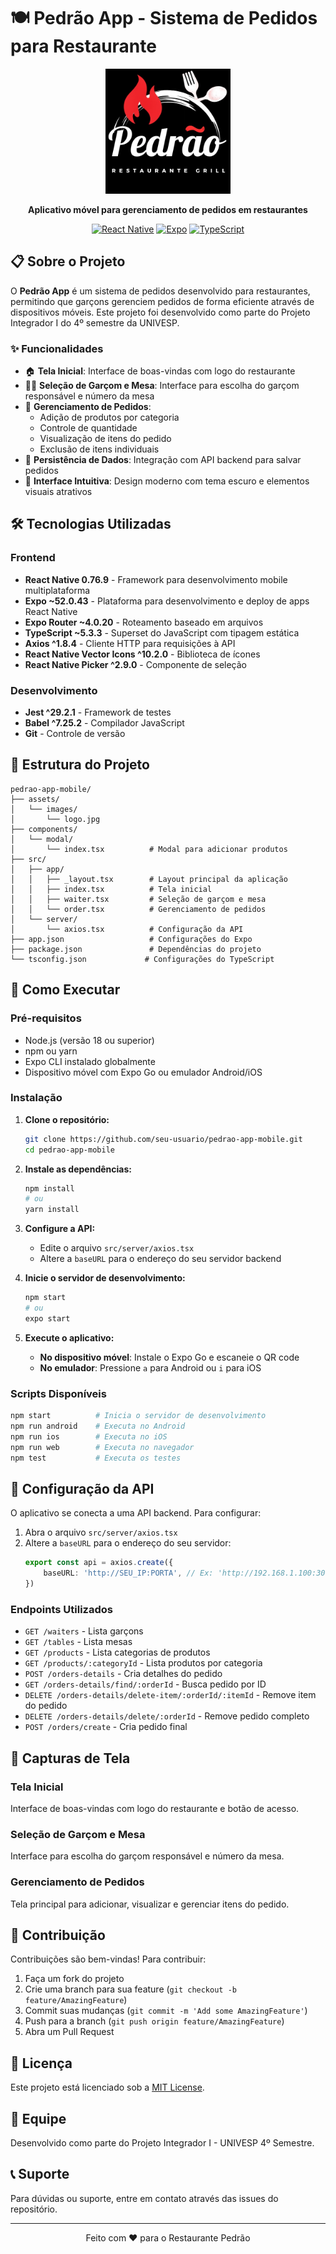 # 🍽️ Pedrão App - Sistema de Pedidos para Restaurante

<div align="center">
  <img src="./assets/images/logo.jpg" alt="Logo Pedrão App" width="200" height="200">
  
  **Aplicativo móvel para gerenciamento de pedidos em restaurantes**
  
  [![React Native](https://img.shields.io/badge/React_Native-0.76.9-blue.svg)](https://reactnative.dev/)
  [![Expo](https://img.shields.io/badge/Expo-~52.0.43-black.svg)](https://expo.dev/)
  [![TypeScript](https://img.shields.io/badge/TypeScript-~5.3.3-blue.svg)](https://www.typescriptlang.org/)
</div>

## 📋 Sobre o Projeto

O **Pedrão App** é um sistema de pedidos desenvolvido para restaurantes, permitindo que garçons gerenciem pedidos de forma eficiente através de dispositivos móveis. Este projeto foi desenvolvido como parte do Projeto Integrador I do 4º semestre da UNIVESP.

### ✨ Funcionalidades

- 🏠 **Tela Inicial**: Interface de boas-vindas com logo do restaurante
- 👨‍💼 **Seleção de Garçom e Mesa**: Interface para escolha do garçom responsável e número da mesa
- 📝 **Gerenciamento de Pedidos**: 
  - Adição de produtos por categoria
  - Controle de quantidade
  - Visualização de itens do pedido
  - Exclusão de itens individuais
- 💾 **Persistência de Dados**: Integração com API backend para salvar pedidos
- 🎨 **Interface Intuitiva**: Design moderno com tema escuro e elementos visuais atrativos

## 🛠️ Tecnologias Utilizadas

### Frontend
- **React Native 0.76.9** - Framework para desenvolvimento mobile multiplataforma
- **Expo ~52.0.43** - Plataforma para desenvolvimento e deploy de apps React Native
- **Expo Router ~4.0.20** - Roteamento baseado em arquivos
- **TypeScript ~5.3.3** - Superset do JavaScript com tipagem estática
- **Axios ^1.8.4** - Cliente HTTP para requisições à API
- **React Native Vector Icons ^10.2.0** - Biblioteca de ícones
- **React Native Picker ^2.9.0** - Componente de seleção

### Desenvolvimento
- **Jest ^29.2.1** - Framework de testes
- **Babel ^7.25.2** - Compilador JavaScript
- **Git** - Controle de versão

## 📱 Estrutura do Projeto

```
pedrao-app-mobile/
├── assets/
│   └── images/
│       └── logo.jpg
├── components/
│   └── modal/
│       └── index.tsx          # Modal para adicionar produtos
├── src/
│   ├── app/
│   │   ├── _layout.tsx        # Layout principal da aplicação
│   │   ├── index.tsx          # Tela inicial
│   │   ├── waiter.tsx         # Seleção de garçom e mesa
│   │   └── order.tsx          # Gerenciamento de pedidos
│   └── server/
│       └── axios.tsx          # Configuração da API
├── app.json                   # Configurações do Expo
├── package.json               # Dependências do projeto
└── tsconfig.json             # Configurações do TypeScript
```

## 🚀 Como Executar

### Pré-requisitos
- Node.js (versão 18 ou superior)
- npm ou yarn
- Expo CLI instalado globalmente
- Dispositivo móvel com Expo Go ou emulador Android/iOS

### Instalação

1. **Clone o repositório:**
   ```bash
   git clone https://github.com/seu-usuario/pedrao-app-mobile.git
   cd pedrao-app-mobile
   ```

2. **Instale as dependências:**
   ```bash
   npm install
   # ou
   yarn install
   ```

3. **Configure a API:**
   - Edite o arquivo `src/server/axios.tsx`
   - Altere a `baseURL` para o endereço do seu servidor backend

4. **Inicie o servidor de desenvolvimento:**
   ```bash
   npm start
   # ou
   expo start
   ```

5. **Execute o aplicativo:**
   - **No dispositivo móvel**: Instale o Expo Go e escaneie o QR code
   - **No emulador**: Pressione `a` para Android ou `i` para iOS

### Scripts Disponíveis

```bash
npm start          # Inicia o servidor de desenvolvimento
npm run android    # Executa no Android
npm run ios        # Executa no iOS
npm run web        # Executa no navegador
npm test           # Executa os testes
```

## 🔧 Configuração da API

O aplicativo se conecta a uma API backend. Para configurar:

1. Abra o arquivo `src/server/axios.tsx`
2. Altere a `baseURL` para o endereço do seu servidor:
   ```typescript
   export const api = axios.create({
       baseURL: 'http://SEU_IP:PORTA', // Ex: 'http://192.168.1.100:3002'
   })
   ```

### Endpoints Utilizados
- `GET /waiters` - Lista garçons
- `GET /tables` - Lista mesas
- `GET /products` - Lista categorias de produtos
- `GET /products/:categoryId` - Lista produtos por categoria
- `POST /orders-details` - Cria detalhes do pedido
- `GET /orders-details/find/:orderId` - Busca pedido por ID
- `DELETE /orders-details/delete-item/:orderId/:itemId` - Remove item do pedido
- `DELETE /orders-details/delete/:orderId` - Remove pedido completo
- `POST /orders/create` - Cria pedido final

## 📱 Capturas de Tela

### Tela Inicial
Interface de boas-vindas com logo do restaurante e botão de acesso.

### Seleção de Garçom e Mesa
Interface para escolha do garçom responsável e número da mesa.

### Gerenciamento de Pedidos
Tela principal para adicionar, visualizar e gerenciar itens do pedido.

## 🤝 Contribuição

Contribuições são bem-vindas! Para contribuir:

1. Faça um fork do projeto
2. Crie uma branch para sua feature (`git checkout -b feature/AmazingFeature`)
3. Commit suas mudanças (`git commit -m 'Add some AmazingFeature'`)
4. Push para a branch (`git push origin feature/AmazingFeature`)
5. Abra um Pull Request

## 📄 Licença

Este projeto está licenciado sob a [MIT License](LICENSE).

## 👥 Equipe

Desenvolvido como parte do Projeto Integrador I - UNIVESP 4º Semestre.

## 📞 Suporte

Para dúvidas ou suporte, entre em contato através das issues do repositório.

---

<div align="center">
  <p>Feito com ❤️ para o Restaurante Pedrão</p>
</div>